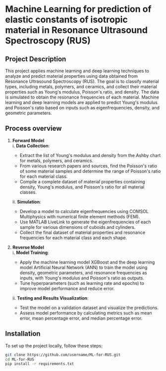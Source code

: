 # Machine Learning for prediction of elastic constants of isotropic material in Resonance Ultrasound Spectroscopy (RUS)

## Project Description
This project applies machine learning and deep learning techniques to analyze and predict material properties using data obtained from Resonance Ultrasound Spectroscopy (RUS). The goal is to classify material types, including metals, polymers, and ceramics, and collect their material properties such as Young's modulus, Poisson's ratio, and density. The data is simulated to obtain the resonance frequencies of each material. Machine learning and deep learning models are applied to predict Young's modulus and Poisson's ratio based on inputs such as eigenfrequencies, density, and geometric parameters.


## Process overview
1. **Forward Model**  
   i. **Data Collection**:
   - Extract the list of Young's modulus and density from the Ashby chart for metals, polymers, and ceramics.
   - From various research papers and sources, find the Poisson's ratio of some material samples and determine the range of Poisson's ratio for each material class.
   - Compile a complete dataset of material properties containing density, Young's modulus, and Poisson's ratio for all material classes.

   ii. **Simulation**:
   - Develop a model to calculate eigenfrequencies using COMSOL Multiphysics with numerical finite element methods (FEM).
   - Use MATLAB LiveLink to generate the eigenfrequencies of each sample for various dimensions of cuboids and cylinders.
   - Collect the final dataset of material properties and resonance frequencies for each material class and each shape.

2. **Reverse Model**  
   i. **Model Training**:  
   - Apply the machine learning model XGBoost and the deep learning model Artificial Neural Network (ANN) to train the model using density, geometric parameters, and resonance frequencies as inputs, with Young's modulus and Poisson's ratio as outputs.
   - Tune hyperparameters (such as learning rate and epochs) to improve model performance and reduce error.

   ii. **Testing and Results Visualization**:
   - Test the model on a validation dataset and visualize the predictions.
   - Assess model performance by calculating metrics such as mean error, mean percentage error, and median percentage error.

   
## Installation
To set up the project locally, follow these steps:

```bash
git clone https://github.com/username/ML-for-RUS.git
cd ML-for-RUS
pip install -r requirements.txt
